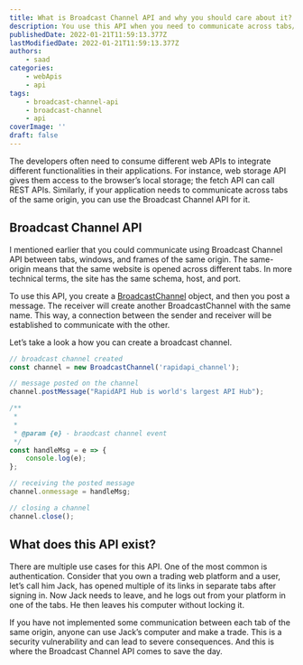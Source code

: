 ```yaml
---
title: What is Broadcast Channel API and why you should care about it?
description: You use this API when you need to communicate across tabs/windows of the same origin. Let's take a look at what it is, how you can use it and why you should care about it.
publishedDate: 2022-01-21T11:59:13.377Z
lastModifiedDate: 2022-01-21T11:59:13.377Z
authors:
    - saad
categories:
    - webApis
    - api
tags:
    - broadcast-channel-api
    - broadcast-channel
    - api
coverImage: ''
draft: false
---
```


<Lead>

The developers often need to consume different web APIs to integrate different functionalities in their applications. For instance, web storage API gives them access to the browser’s local storage; the fetch API can call REST APIs. Similarly, if your application needs to communicate across tabs of the same origin, you can use the Broadcast Channel API for it.

</Lead>

## Broadcast Channel API

I mentioned earlier that you could communicate using Broadcast Channel API between tabs, windows, and frames of the same origin. The same-origin means that the same website is opened across different tabs. In more technical terms, the site has the same schema, host, and port.

To use this API, you create a [BroadcastChannel](https://developer.mozilla.org/en-US/docs/Web/API/BroadcastChannel) object, and then you post a message. The receiver will create another BroadcastChannel with the same name. This way, a connection between the sender and receiver will be established to communicate with the other.

Let’s take a look a how you can create a broadcast channel.

```js
// broadcast channel created
const channel = new BroadcastChannel('rapidapi_channel');

// message posted on the channel
channel.postMessage("RapidAPI Hub is world's largest API Hub");

/**
 *
 *
 * @param {e} - braodcast channel event
 */
const handleMsg = e => {
	console.log(e);
};

// receiving the posted message
channel.onmessage = handleMsg;

// closing a channel
channel.close();
```

## What does this API exist?

There are multiple use cases for this API. One of the most common is authentication. Consider that you own a trading web platform and a user, let’s call him Jack, has opened multiple of its links in separate tabs after signing in. Now Jack needs to leave, and he logs out from your platform in one of the tabs. He then leaves his computer without locking it.

If you have not implemented some communication between each tab of the same origin, anyone can use Jack’s computer and make a trade. This is a security vulnerability and can lead to severe consequences. And this is where the Broadcast Channel API comes to save the day.
